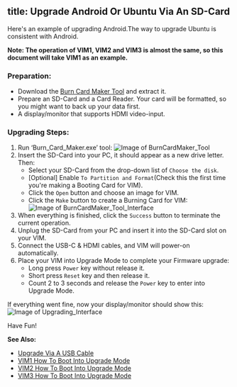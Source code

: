 title:  Upgrade Android Or Ubuntu Via An SD-Card
---

Here's an example of upgrading Android.The way to upgrade Ubuntu is consistent with Android.

**Note: The operation of VIM1, VIM2 and VIM3 is almost the same, so this document will take VIM1 as an example.**

### Preparation:

* Download the [Burn Card Maker Tool](https://dl.OS-Q.com/Tools/Burn_card_maker_V2.0.2_20150617_en.7z) and extract it.
* Prepare an SD-Card and a Card Reader. Your card will be formatted, so you might want to back up your data first.
* A display/monitor that supports HDMI video-input.

### Upgrading Steps:
1. Run ‘Burn_Card_Maker.exe’ tool:
	![Image of BurnCardMaker_Tool](/images/vim1/BurnCardMaker_Tool.png)
2. Insert the SD-Card into your PC, it should appear as a new drive letter. Then:
	* Select your SD-Card from the drop-down list of `Choose the disk`.
	* [Optional] Enable `To Partition and Format`(Check this the first time you're making a Booting Card for VIM).
	* Click the `Open` button and choose an image for VIM.
	* Click the `Make` button to create a Burning Card for VIM:
	![Image of BurnCardMaker_Tool_Interface](/images/vim1/BurnCardMaker_Tool_Interface.png)
3. When everything is finished, click the `Success` button to terminate the current operation.
4. Unplug the SD-Card from your PC and insert it into the SD-Card slot on your VIM.
5. Connect the USB-C & HDMI cables, and VIM will power-on automatically.
6. Place your VIM into Upgrade Mode to complete your Firmware upgrade:
	* Long press `Power` key without release it.
	* Short press `Reset` key and then release it.
	* Count 2 to 3 seconds and release the `Power` key to enter into Upgrade Mode.

If everything went fine, now your display/monitor should show this:
![Image of Upgrading_Interface](/images/vim1/Upgrading_interface.png)

Have Fun!

**See Also:**

* [Upgrade Via A USB Cable](/vim1/UpgradeViaUSBCable.html)
* [VIM1 How To Boot Into Upgrade Mode](/vim1/HowtoBootIntoUpgradeMode.html)
* [VIM2 How To Boot Into Upgrade Mode](/vim2/HowtoBootIntoUpgradeMode.html)
* [VIM3 How To Boot Into Upgrade Mode](/vim3/HowtoBootIntoUpgradeMode.html)
